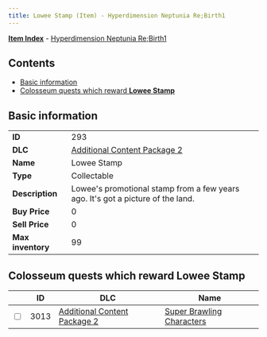 ```yaml
---
title: Lowee Stamp (Item) - Hyperdimension Neptunia Re;Birth1
---
```


[**Item Index**](/neptunia/rb1/item/index.html) - [Hyperdimension Neptunia Re;Birth1](/neptunia/rb1)

## Contents

- [Basic information](#basic-information)
- [Colosseum quests which reward **Lowee Stamp**](#colosseum-quests-which-reward-lowee-stamp)

## Basic information

|   |   |
| -- | -- |
| **ID** | 293 |
| **DLC** | [Additional Content Package 2](/neptunia/rb1/dlc/11-pack2.html) |
| **Name** | Lowee Stamp |
| **Type** | Collectable |
| **Description** | Lowee's promotional stamp from a few years ago. It's got a picture of the land. |
| **Buy Price** | 0 |
| **Sell Price** | 0 |
| **Max inventory** | 99 |


## Colosseum quests which reward **Lowee Stamp**

|    | ID | DLC | Name |
| -- | -- | --- | ---- |
| <input type="checkbox" id="rb1-colosseum-11-3013" class="trackbox" /> | 3013 | [Additional Content Package 2](/neptunia/rb1/dlc/11-pack2.html) | [Super Brawling Characters](/neptunia/rb1/colosseum/11-3013-super-brawling-characters.html) |
